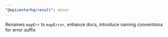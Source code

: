 ```yaml
---
"@epicenterhq/result": minor
---
```


Renames `mapErr` to `mapError`, enhance docs, introduce naming conventions for error suffix
